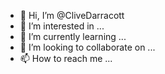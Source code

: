 - 👋 Hi, I’m @CliveDarracott
- 👀 I’m interested in ...
- 🌱 I’m currently learning ...
- 💞️ I’m looking to collaborate on ...
- 📫 How to reach me ...

<!---
CliveDarracott/CliveDarracott is a ✨ special ✨ repository because its `README.md` (this file) appears on your GitHub profile.
You can click the Preview link to take a look at your changes.
--->
